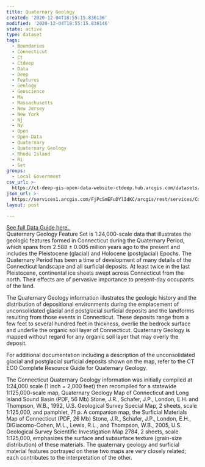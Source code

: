 ```yaml
---
title: Quaternary Geology
created: '2020-12-04T18:55:15.836136'
modified: '2020-12-04T18:55:15.836146'
state: active
type: dataset
tags:
  - Boundaries
  - Connecticut
  - Ct
  - Ctdeep
  - Data
  - Deep
  - Features
  - Geology
  - Geoscience
  - Ma
  - Massachusetts
  - New Jersey
  - New York
  - Nj
  - Ny
  - Open
  - Open Data
  - Quaternary
  - Quaternary Geology
  - Rhode Island
  - Ri
  - Set
groups:
  - Local Government
csv_url: >-
  https://ct-deep-gis-open-data-website-ctdeep.hub.arcgis.com/datasets/c3f43cad3a754547acde672ac44dc8c8_2.csv?outSR=%7B%22latestWkid%22%3A2234%2C%22wkid%22%3A102656%7D
json_url: >-
  https://services1.arcgis.com/FjPcSmEFuDYlIdKC/arcgis/rest/services/Connecticut_Quaternary_Geology_Features/FeatureServer/2
layout: post

---
```

<div><a href='https://www.cteco.uconn.edu/guides/Quaternary_Geology.htm' rel='nofollow ugc' target='_blank'>See full Data Guide here. </a><br /></div>Quaternary Geology Feature Set is 1:24,000-scale data that illustrates the geologic features formed in Connecticut during the Quaternary Period, which spans from 2.588 ± 0.005 million years ago to the present and includes the Pleistocene (glacial) and Holocene (postglacial) Epochs. The Quaternary Period has been a time of development of many details of the Connecticut landscape and all surficial deposits. At least twice in the last Pleistocene, continental ice sheets swept across Connecticut from the north. Their effects are of pervasive importance to present-day occupants of the land.

The Quaternary Geology information illustrates the geologic history and the distribution of depositional environments during the emplacement of unconsolidated glacial and postglacial surficial deposits and the landforms resulting from those events in Connecticut. These deposits range from a few feet to several hundred feet in thickness, overlie the bedrock surface and underlie the organic soil layer of Connecticut. Quaternary Geology is mapped without regard for any organic soil layer that may overly the deposit.

For additional documentation including a description of the unconsolidated glacial and postglacial surficial deposits shown on the map, refer to the CT ECO Complete Resource Guide for Quaternary Geology.

The Connecticut Quaternary Geology information was initially compiled at 1:24,000 scale (1 inch = 2,000 feet) then recompiled for a statewide 1:125,000-scale map, Quaternary Geology Map of Connecticut and Long Island Sound Basin (PDF, 56 Mb) Stone, J.R., Schafer, J.P., London, E.H. and Thompson, W.B., 1992, U.S. Geological Survey Special Map, 2 sheets, scale 1:125,000, and pamphlet, 71 p. A companion map, the Surficial Materials Map of Connecticut (PDF, 26 Mb) Stone, J.R., Schafer, J.P., London, E.H., DiGiacomo-Cohen, M.L., Lewis, R.L., and Thompson, W.B., 2005, U.S. Geological Survey Scientific Investigation Map 2784, 2 sheets, scale 1:125,000, emphasizes the surface and subsurface texture (grain-size distribution) of these materials. The quaternary geology and surficial material features portrayed on these two maps are very closely related; each contributes to the interpretation of the other.
